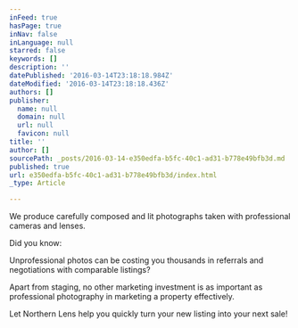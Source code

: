 ```yaml
---
inFeed: true
hasPage: true
inNav: false
inLanguage: null
starred: false
keywords: []
description: ''
datePublished: '2016-03-14T23:18:18.984Z'
dateModified: '2016-03-14T23:18:18.436Z'
authors: []
publisher:
  name: null
  domain: null
  url: null
  favicon: null
title: ''
author: []
sourcePath: _posts/2016-03-14-e350edfa-b5fc-40c1-ad31-b778e49bfb3d.md
published: true
url: e350edfa-b5fc-40c1-ad31-b778e49bfb3d/index.html
_type: Article

---
```

We produce carefully composed and lit photographs taken with professional cameras and lenses.

Did you know:

Unprofessional photos can be costing you thousands in referrals and negotiations with comparable listings?

Apart from staging, no other marketing investment is as important as professional photography in marketing a property effectively.

Let Northern Lens help you quickly turn your new listing into your next sale!